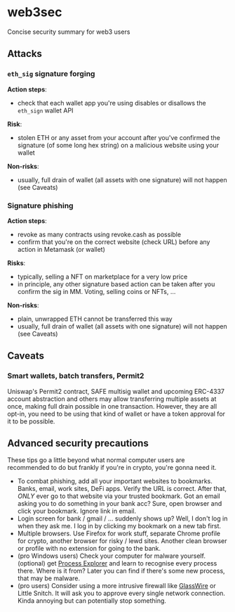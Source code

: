 # web3sec
Concise security summary for web3 users

## Attacks
### `eth_sig` signature forging
**Action steps**:
 - check that each wallet app you're using disables or disallows the `eth_sign` wallet API

**Risk**:
 - stolen ETH or any asset from your account after you've confirmed the signature (of some long hex string) on a malicious website using your wallet

**Non-risks**:
 - usually, full drain of wallet (all assets with one signature) will not happen (see Caveats)

### Signature phishing
**Action steps**:
 - revoke as many contracts using revoke.cash as possible
 - confirm that you're on the correct website (check URL) before any action in Metamask (or wallet)

**Risks**:
 - typically, selling a NFT on marketplace for a very low price
 - in principle, any other signature based action can be taken after you confirm the sig in MM. Voting, selling coins or NFTs, ...

**Non-risks**:
 - plain, unwrapped ETH cannot be transferred this way
 - usually, full drain of wallet (all assets with one signature) will not happen (see Caveats)


## Caveats
### Smart wallets, batch transfers, Permit2
Uniswap's Permit2 contract, SAFE multisig wallet and upcoming ERC-4337 account abstraction and others may allow transferring multiple assets at once, making full drain possible in one transaction.
However, they are all opt-in, you need to be using that kind of wallet or have a token approval for it to be possible.

## Advanced security precautions

These tips go a little beyond what normal computer users are recommended to do but frankly if you're in crypto, you're gonna need it.

- To combat phishing, add all your important websites to bookmarks. Banks, email, work sites, DeFi apps. Verify the URL is correct. After that, *ONLY* ever go to that website via your trusted bookmark. Got an email asking you to do something in your bank acc? Sure, open browser and click your bookmark. Ignore link in email.
- Login screen for bank / gmail / ... suddenly shows up? Well, I don't log in when they ask me. I log in by clicking my bookmark on a new tab first.
- Multiple browsers. Use Firefox for work stuff, separate Chrome profile for crypto, another browser for risky / lewd sites. Another clean browser or profile with no extension for going to the bank.
- (pro Windows users) Check your computer for malware yourself. (optional) get [Process Explorer](https://learn.microsoft.com/en-us/sysinternals/downloads/process-explorer) and learn to recognise every process there. Where is it from? Later you can find if there's some new process, that may be malware.
- (pro users) Consider using a more intrusive firewall like [GlassWire](https://www.glasswire.com/) or Little Snitch. It will ask you to approve every single network connection. Kinda annoying but can potentially stop something.
